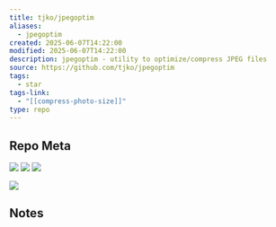 ```yaml
---
title: tjko/jpegoptim
aliases:
  - jpegoptim
created: 2025-06-07T14:22:00
modified: 2025-06-07T14:22:00
description: jpegoptim - utility to optimize/compress JPEG files
source: https://github.com/tjko/jpegoptim
tags:
  - star
tags-link:
  - "[[compress-photo-size]]"
type: repo
---
```

## Repo Meta

![](https://img.shields.io/github/stars/tjko/jpegoptim?style=for-the-badge&label=stars) ![](https://img.shields.io/github/repo-size/tjko/jpegoptim?style=for-the-badge&label=size) ![](https://img.shields.io/github/created-at/tjko/jpegoptim?style=for-the-badge&label=since)

[![](https://github-readme-stats.vercel.app/api/pin/?username=tjko&repo=jpegoptim&bg_color=00000000)](https://github.com/tjko/jpegoptim)

## Notes

